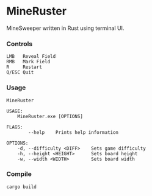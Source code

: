# MineRuster

MineSweeper written in Rust using terminal UI.

### Controls
```console
LMB   Reveal Field
RMB   Mark Field
R     Restart
Q/ESC Quit
```

### Usage
```console
MineRuster

USAGE:
    MineRuster.exe [OPTIONS]

FLAGS:
        --help    Prints help information

OPTIONS:
    -d, --difficulty <DIFF>    Sets game difficulty
    -h, --height <HEIGHT>      Sets board height
    -w, --width <WIDTH>        Sets board width
```

### Compile
```console
cargo build
```
